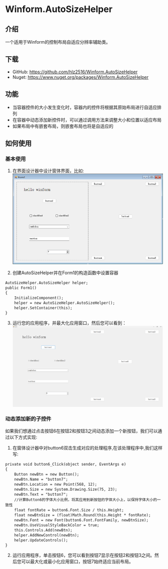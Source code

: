 # Winform.AutoSizeHelper

## 介绍
一个适用于Winform的控制布局自适应分辨率辅助类。  

## 下载
- GitHub: https://github.com/hlz2516/Winform.AutoSizeHelper 
- Nuget:  https://www.nuget.org/packages/Winform.AutoSizeHelper   

## 功能
- 当容器控件的大小发生变化时，容器内的控件将根据其原始布局进行自适应排列
- 在容器中动态添加新控件时，可以通过调用方法来调整大小和位置以适应布局
- 如果布局中有嵌套布局，则嵌套布局也将是自适应的

## 如何使用

### 基本使用
1. 在界面设计器中设计窗体界面，比如:  
![step1](./pictures/step1.png)

2. 创建AutoSizeHelper并在Form1的构造函数中设置容器
```
AutoSizeHelper.AutoSizeHelper helper;
public Form1()
{
    InitializeComponent();
    helper = new AutoSizeHelper.AutoSizeHelper();
    helper.SetContainer(this);
}
```

3. 运行您的应用程序，并最大化应用窗口，然后您可以看到：
![step3](./pictures/step3.png)

### 动态添加新的子控件
如果我们想通过点击按钮6在按钮2和按钮3之间动态添加一个新按钮，我们可以通过以下方式实现:  
1. 在窗体设计器中对button6双击生成对应的处理程序,在该处理程序中,我们这样写:
```
private void button6_Click(object sender, EventArgs e)
{
    Button newBtn = new Button();
    newBtn.Name = "button7";
    newBtn.Location = new Point(568, 12);
    newBtn.Size = new System.Drawing.Size(75, 23);
    newBtn.Text = "button7";
    //计算Button6的字体大小比例，将其应用到新按钮的字体大小上，以保持字体大小的一致性
    float fontRate = button6.Font.Size / this.Height;
    float newBtnSize = (float)Math.Round(this.Height * fontRate);
    newBtn.Font = new Font(button6.Font.FontFamily, newBtnSize);
    newBtn.UseVisualStyleBackColor = true;
    this.Controls.Add(newBtn);
    helper.AddNewControl(newBtn);
    helper.UpdateControls();
}
```

2. 运行应用程序，单击按钮6，您可以看到按钮7显示在按钮2和按钮3之间。然后您可以最大化或最小化应用窗口，按钮7始终适应当前布局。